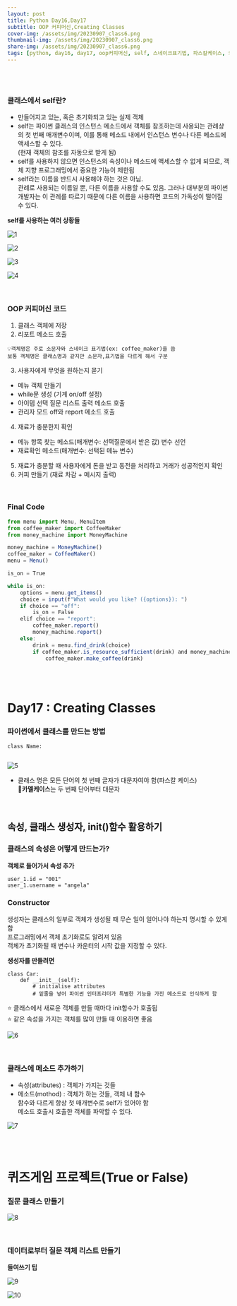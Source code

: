 ```yaml
---
layout: post
title: Python Day16,Day17
subtitle: OOP 커피머신,Creating Classes
cover-img: /assets/img/20230907_class6.png
thumbnail-img: /assets/img/20230907_class6.png
share-img: /assets/img/20230907_class6.png
tags: [python, day16, day17, oop커피머신, self, 스네이크표기법, 파스칼케이스, 카멜케이스, class, 자동들여쓰기, 퀴즈게임,  init, 생성자, constructor]
---
```

<br><br>

### 클래스에서 self란?  
- 만들어지고 있는, 혹은 초기화되고 있는 실제 객체  
- self는 파이썬 클래스의 인스턴스 메소드에서 객체를 참조하는데 사용되는 관례상의 첫 번째 매개변수이며, 이를 통해 메소드 내에서 인스턴스 변수나 다른 메소드에 액세스할 수 있다.  
  (현재 객체의 참조를 자동으로 받게 됨)  
- self를 사용하지 않으면 인스턴스의 속성이나 메소드에 액세스할 수 없게 되므로, 객체 지향 프로그래밍에서 중요한 기능이 제한됨  
- self라는 이름을 반드시 사용해야 하는 것은 아님.  
  관례로 사용되는 이름일 뿐, 다른 이름을 사용할 수도 있음. 그러나 대부분의 파이썬 개발자는 이 관례를 따르기 때문에 다른 이름을 사용하면 코드의 가독성이 떨어질 수 있다.  

**self를 사용하는 여러 상황들**  

![1](/assets/img/20230907_self1.png)  

![2](/assets/img/20230907_self2.png)  

![3](/assets/img/20230907_self3.png)  

![4](/assets/img/20230907_self4.png)  

<br>

### OOP 커피머신 코드  
1) 클래스 객체에 저장  
2) 리포트 메소드 호출  

~~~
💡객체명은 주로 소문자와 스네이크 표기법(ex: coffee_maker)을 씀
보통 객체명은 클래스명과 같지만 소문자,표기법을 다르게 해서 구분
~~~  

3) 사용자에게 무엇을 원하는지 묻기  
- 메뉴 객체 만들기  
- while문 생성 (기계 on/off 설정)  
- 아이템 선택 질문 리스트 출력 메소드 호출  
- 관리자 모드 off와 report 메소드 호출  

4) 재료가 충분한지 확인  
- 메뉴 항목 찾는 메소드(매개변수: 선택질문에서 받은 값) 변수 선언  
- 재료확인 메소드(매개변수: 선택된 메뉴 변수)  
5) 재료가 충분할 때 사용자에게 돈을 받고 동전을 처리하고 거래가 성공적인지 확인  
6) 커피 만들기 (재료 차감 + 메시지 출력)  

<br>

### Final Code  

```javascript  
from menu import Menu, MenuItem
from coffee_maker import CoffeeMaker
from money_machine import MoneyMachine

money_machine = MoneyMachine()
coffee_maker = CoffeeMaker()
menu = Menu()

is_on = True

while is_on:
    options = menu.get_items()
    choice = input(f"What would you like? ({options}): ")
    if choice == "off":
        is_on = False
    elif choice == "report":
        coffee_maker.report()
        money_machine.report()
    else:
        drink = menu.find_drink(choice)
        if coffee_maker.is_resource_sufficient(drink) and money_machine.make_payment(drink.cost):
            coffee_maker.make_coffee(drink)

```  

<br><br>

# Day17 : Creating Classes  

### 파이썬에서 클래스를 만드는 방법  

~~~
class Name:
  
~~~  

![5](/assets/img/20230907_class1.png)  

- 클래스 명은 모든 단어의 첫 번째 글자가 대문자여야 함(파스칼 케이스)  
**🐪카멜케이스**는 두 번째 단어부터 대문자  

<br>

## 속성, 클래스 생성자, __init__()함수 활용하기  

### 클래스의 속성은 어떻게 만드는가?  
**객체로 들어가서 속성 추가**  

~~~
user_1.id = "001"
user_1.username = "angela"
~~~  

 ### Constructor  

생성자는 클래스의 일부로 객체가 생성될 때 무슨 일이 일어나야 하는지 명시할 수 있게 함  
프로그래밍에서 객체 초기화로도 알려져 있음  
객체가 초기화될 때 변수나 카운터의 시작 값을 지정할 수 있다.  

**생성자를 만들려면**  

~~~
class Car:
    def __init__(self):
        # initialise attributes
        # 밑줄을 넣어 파이썬 인터프리터가 특별한 기능을 가진 메소드로 인식하게 함
~~~  

⭐️ 클래스에서 새로운 객체를 만들 때마다 init함수가 호출됨   
⭐️ 같은 속성을 가지는 객체를 많이 만들 때 이용하면 좋음  

![6](/assets/img/20230907_class2.png)  

<br>

### 클래스에 메소드 추가하기  

- 속성(attributes) : 객체가 가지는 것들  
- 메소드(mothod) : 객체가 하는 것들, 객체 내 함수  
				함수와 다르게 항상 첫 매개변수로 self가 있어야 함  
				메소드 호출시 호출한 객체를 파악할 수 있다.  

![7](/assets/img/20230907_class3.png)  

<br><br>

# 퀴즈게임 프로젝트(True or False)  

### 질문 클래스 만들기  

![8](/assets/img/20230907_class4.png)  

<br>

### 데이터로부터 질문 객체 리스트 만들기  

**들여쓰기 팁**  

![9](/assets/img/20230907_class5.png)  

![10](/assets/img/20230907_class6.png)  



